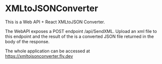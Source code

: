 # XMLtoJSONConverter

This is a Web API + React XMLtoJSON Converter. 

The WebAPI exposes a POST endpoint /api/SendXML. Upload an xml file to this endpoint and the result of the is a converted JSON file returned in the body of the response.

The whole application can be accessed at https://xmltojsonconverter.fly.dev
